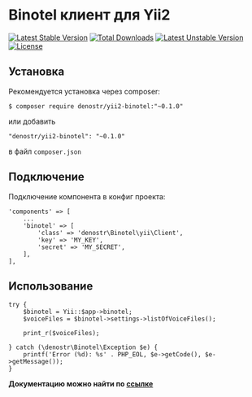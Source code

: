 # Binotel клиент для Yii2
[![Latest Stable Version](https://poser.pugx.org/denostr/yii2-binotel/v/stable)](https://packagist.org/packages/denostr/yii2-binotel)
[![Total Downloads](https://poser.pugx.org/denostr/yii2-binotel/downloads)](https://packagist.org/packages/denostr/yii2-binotel)
[![Latest Unstable Version](https://poser.pugx.org/denostr/yii2-binotel/v/unstable)](https://packagist.org/packages/denostr/yii2-binotel)
[![License](https://poser.pugx.org/denostr/yii2-binotel/license)](https://packagist.org/packages/denostr/yii2-binotel)

## Установка

Рекомендуется установка через composer:

```
$ composer require denostr/yii2-binotel:"~0.1.0"
```

или добавить

```
"denostr/yii2-binotel": "~0.1.0"
```

в файл `composer.json`

## Подключение

Подключение компонента в конфиг проекта:

```
'components' => [
	...
	'binotel' => [
		'class' => 'denostr\Binotel\yii\Client',
		'key' => 'MY_KEY',
		'secret' => 'MY_SECRET',
	],
],
```

## Использование

```
try {
    $binotel = Yii::$app->binotel;
    $voiceFiles = $binotel->settings->listOfVoiceFiles();

    print_r($voiceFiles);

} catch (\denostr\Binotel\Exception $e) {
    printf('Error (%d): %s' . PHP_EOL, $e->getCode(), $e->getMessage());
}
```

**Документацию можно найти по [ссылке](https://github.com/denostr/binotel-api)** 